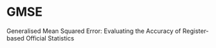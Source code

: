 # GMSE
Generalised Mean Squared Error: Evaluating the Accuracy of Register-based Official Statistics
